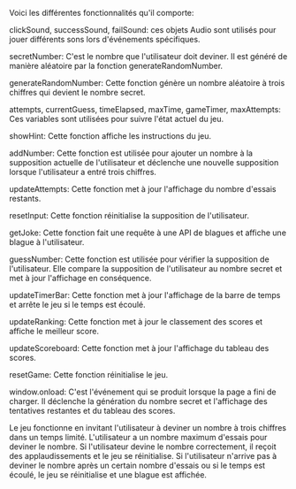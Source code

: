 Voici les différentes fonctionnalités qu'il comporte:

clickSound, successSound, failSound: ces objets Audio sont utilisés pour jouer différents sons lors d'événements spécifiques.

secretNumber: C'est le nombre que l'utilisateur doit deviner. Il est généré de manière aléatoire par la fonction generateRandomNumber.

generateRandomNumber: Cette fonction génère un nombre aléatoire à trois chiffres qui devient le nombre secret.

attempts, currentGuess, timeElapsed, maxTime, gameTimer, maxAttempts: Ces variables sont utilisées pour suivre l'état actuel du jeu.

showHint: Cette fonction affiche les instructions du jeu.


addNumber: Cette fonction est utilisée pour ajouter un nombre à la supposition actuelle de l'utilisateur et déclenche une nouvelle supposition lorsque l'utilisateur a entré trois chiffres.

updateAttempts: Cette fonction met à jour l'affichage du nombre d'essais restants.

resetInput: Cette fonction réinitialise la supposition de l'utilisateur.

getJoke: Cette fonction fait une requête à une API de blagues et affiche une blague à l'utilisateur.

guessNumber: Cette fonction est utilisée pour vérifier la supposition de l'utilisateur. Elle compare la supposition de l'utilisateur au nombre secret et met à jour l'affichage en conséquence.

updateTimerBar: Cette fonction met à jour l'affichage de la barre de temps et arrête le jeu si le temps est écoulé.

updateRanking: Cette fonction met à jour le classement des scores et affiche le meilleur score.

updateScoreboard: Cette fonction met à jour l'affichage du tableau des scores.

resetGame: Cette fonction réinitialise le jeu.

window.onload: C'est l'événement qui se produit lorsque la page a fini de charger. Il déclenche la génération du nombre secret et l'affichage des tentatives restantes et du tableau des scores.

Le jeu fonctionne en invitant l'utilisateur à deviner un nombre à trois chiffres dans un temps limité. L'utilisateur a un nombre maximum d'essais pour deviner le nombre. Si l'utilisateur devine le nombre correctement, il reçoit des applaudissements et le jeu se réinitialise. Si l'utilisateur n'arrive pas à deviner le nombre après un certain nombre d'essais ou si le temps est écoulé, le jeu se réinitialise et une blague est affichée.
